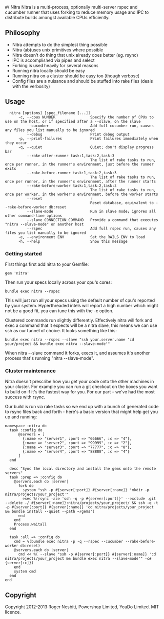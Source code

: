 #/ Nitra
Nitra is a multi-process, optionally multi-server rspec and cucumber runner that uses forking to reduce memory usage and IPC to distribute builds amongst available CPUs efficiently.

## Philosophy
* Nitra attempts to do the simplest thing possible
* Nitra (ab)uses unix primitives where possible
* Nitra doesn't do thing that unix already does better (eg. rsync)
* IPC is accomplished via pipes and select
* Forking is used heavily for several reasons
* Running nitra locally should be easy
* Running nitra on a cluster should be easy too (though verbose)
* Config files are a nuisance and should be stuffed into rake files (deals with the verbosity)

## Usage
      nitra [options] [spec_filename [...]]
          -c, --cpus NUMBER                Specify the number of CPUs to use on the host, or if specified after a --slave, on the slave
              --cucumber                   Add full cucumber run, causes any files you list manually to be ignored
              --debug                      Print debug output
          -p, --print-failures             Print failures immediately when they occur
          -q, --quiet                      Quiet; don't display progress bar
              --rake-after-runner task:1,task:2,task:3
                                           The list of rake tasks to run, once per runner, in the runner's environment, just before the runner exits
              --rake-before-runner task:1,task:2,task:3
                                           The list of rake tasks to run, once per runner, in the runner's environment, after the runner starts
              --rake-before-worker task:1,task:2,task:3
                                           The list of rake tasks to run, once per worker, in the worker's environment, before the worker starts
              --reset                      r
                                           Reset database, equivalent to --rake-before-worker db:reset
              --slave-mode                 Run in slave mode; ignores all other command-line options
              --slave CONNECTION_COMMAND   Provide a command that executes "nitra --slave-mode" on another host
              --rspec                      Add full rspec run, causes any files you list manually to be ignored
          -e, --environment ENV            Set the RAILS_ENV to load
          -h, --help                       Show this message

### Getting started
First things first add nitra to your Gemfile:

    gem 'nitra'

Then run your specs locally across your cpu's cores:

    bundle exec nitra --rspec

This will just run all your specs using the default number of cpu's reported by your system. Hyperthreaded intels will report a high number which might not be a good fit, you can tune this with the -c option.

Clustered commands run slightly differently. Effectively nitra will fork and exec a command that it expects will be a nitra slave, this means we can use ssh as our tunnel of choice. It looks something like this:

    bundle exec nitra --rspec --slave "ssh your.server.name 'cd your/project && bundle exec nitra --slave-mode'"

When nitra --slave command it forks, execs it, and assumes it's another process that's running "nitra --slave-mode".

### Cluster maintenance
Nitra doesn't prescribe how you get your code onto the other machines in your cluster. For example you can run a git checkout on the boxes you want to build on if it's the fastest way for you. For our part - we've had the most success with rsync.

Our build is run via rake tasks so we end up with a bunch of generated code to rsync files back and forth - here's a basic version that might help get you up and running:

    namespace :nitra do
      task :config do
          @servers = [
            {:name => "server1", :port => "66666", :c => "4"},
            {:name => "server2", :port => "99999", :c => "2"},
            {:name => "server3", :port => "77777", :c => "8"},
            {:name => "server4", :port => "88888", :c => "4"}
          ]
      end

      desc "Sync the local directory and install the gems onto the remote servers"
      task :prep => :config do
        @servers.each do |server|
          fork do
            system "ssh -p #{server[:port]} #{server[:name]} 'mkdir -p nitra/projects/your_project'"
            exec %(rsync -aze 'ssh -q -p #{server[:port]}' --exclude .git --delete ./ #{server[:name]}:nitra/projects/your_project/ && ssh -q -t -p #{server[:port]} #{server[:name]} 'cd nitra/projects/your_project && bundle install --quiet --path ~/gems')
          end
        end
        Process.waitall
      end

      task :all => :config do
        cmd = %(bundle exec nitra -p -q --rspec --cucumber --rake-before-worker db:reset)
        @servers.each do |server|
          cmd << %( --slave "ssh -p #{server[:port]} #{server[:name]} 'cd nitra/projects/your_project && bundle exec nitra --slave-mode'" -c#{server[:c]})
        end
        system cmd
      end
    end

Copyright
---------
Copyright 2012-2013 Roger Nesbitt, Powershop Limited, YouDo Limited.  MIT licence.
